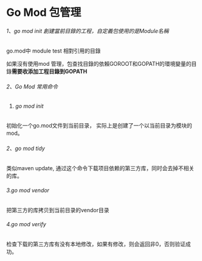 # Go Mod 包管理

###### 1、go mod init 創建當前目錄的工程，自定義包使用的是Module名稱

go.mod中 module test 相對引用的目錄

如果沒有使用mod 管理，包查找目錄的依賴GOROOT和GOPATH的環境變量的目錄**需要收添加工程目錄到GOPATH**

###### 2、Go Mod 常用命令

1. ###### go mod init

初始化一个go.mod文件到当前目录， 实际上是创建了一个以当前目录为模块的mod。

###### 2、go mod tidy

类似maven update, 通过这个命令下载项目依赖的第三方库，同时会去掉不相关的库。

######  3.go mod vendor 

把第三方的库拷贝到当前目录的vendor目录

###### 4.go mod verify

检查下载的第三方库有没有本地修改，如果有修改，则会返回非0，否则验证成功。





